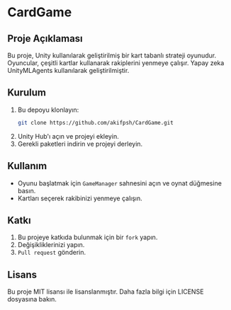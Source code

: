 #  CardGame

## Proje Açıklaması
Bu proje, Unity kullanılarak geliştirilmiş bir kart tabanlı strateji oyunudur. Oyuncular, çeşitli kartlar kullanarak rakiplerini yenmeye çalışır. Yapay zeka UnityMLAgents kullanılarak geliştirilmiştir.

## Kurulum
1. Bu depoyu klonlayın:
    ```sh
    git clone https://github.com/akifpsh/CardGame.git
    ```
2. Unity Hub'ı açın ve projeyi ekleyin.
3. Gerekli paketleri indirin ve projeyi derleyin.

## Kullanım
- Oyunu başlatmak için `GameManager` sahnesini açın ve oynat düğmesine basın.
- Kartları seçerek rakibinizi yenmeye çalışın.

## Katkı
1. Bu projeye katkıda bulunmak için bir `fork` yapın.
2. Değişikliklerinizi yapın.
3. `Pull request` gönderin.

## Lisans
Bu proje MIT lisansı ile lisanslanmıştır. Daha fazla bilgi için LICENSE dosyasına bakın.
